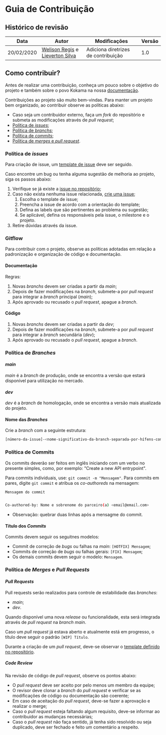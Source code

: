 # Guia de Contribuição

## Histórico de revisão

| Data       | Autor                                                                                          | Modificações                        | Versão |
| ---------- | ---------------------------------------------------------------------------------------------- | ----------------------------------- | ------ |
| 20/02/2020 | [Welison Regis](https://github.com/WelisonR) e [Lieverton Silva](https://github.com/lievertom) | Adiciona diretrizes de contribuição | 1.0    |

## Como contribuir?

Antes de realizar uma contribuição, conheça um pouco sobre o objetivo do projeto e também sobre o povo Kokama na nossa [documentação](https://fga-eps-mds.github.io/EPS-2020-2-G3/).

Contribuições ao projeto são muito bem-vindas. Para manter um projeto bem organizado, ao contribuir observe as políticas abaixo:

- Caso seja um contribuidor externo, faça um _fork_ do repositório e submeta as modificações através de _pull request_;
- [Política de _issues_](#politica-de-issues);
- [Política de _branchs_](#politica-de-branches);
- [Política de _commits_](#politica-de-commits);
- [Política de _merges_ e _pull request_](#politica-de-merges-e-pull-requests).

### Política de _issues_

Para criação de issue, um [template de issue](https://github.com/fga-eps-mds/EPS-2020-2-G3/issues/new/choose) deve ser seguido.

Caso encontre um bug ou tenha alguma sugestão de melhoria ao projeto, siga os passos abaixo:

1. Verifique se já existe a [issue no repositório](https://github.com/fga-eps-mds/EPS-2020-2-G3/issues);
2. Caso não exista nenhuma issue relacionada, [crie uma issue](https://github.com/fga-eps-mds/EPS-2020-2-G3/issues/new/choose);
   1. Escolha o template de issue;
   2. Preencha a issue de acordo com a orientação do template;
   3. Defina as labels que são pertinentes ao problema ou sugestão;
   4. Se aplicável, defina os responsáveis pela issue, o milestone e o projeto.
3. Retire dúvidas através da issue.

### Gitflow

Para contribuir com o projeto, observe as políticas adotadas em relação a padronização e organização de código e documentação.

#### Documentação

Regras:

1. Novas _branchs_ devem ser criadas a partir da _main_;
2. Depois de fazer modificações na _branch_, submete-a por _pull request_ para integrar a _branch_ principal (_main_);
3. Após aprovado ou recusado o _pull request_, apague a _branch_.

#### Código

1. Novas _branchs_ devem ser criadas a partir da _dev_;
2. Depois de fazer modificações na _branch_, submete-a por _pull request_ para integrar a _branch_ secundária (_dev_);
3. Após aprovado ou recusado o _pull request_, apague a _branch_.

### Política de _Branches_

#### _main_

_main_ é a _branch_ de produção, onde se encontra a versão que estará disponível para utilização no mercado.

#### _dev_

_dev_ é a _branch_ de homologação, onde se encontra a versão mais atualizada do projeto.

#### Nome das _Branches_

Crie a _branch_ com a seguinte estrutura:

```bash
[número-da-issue]-<nome-significativo-da-branch-separada-por-hífens-com-letras-minusculas-sem-acento>
```

### Política de Commits

Os commits deverão ser feitos em inglês iniciando com um verbo no presente simples, como, por exemplo: "Create a new API entrypoint".

Para commits individuais, use: `git commit -m "Mensagem"`.
Para commits em pares, digite `git commit` e atribua os _co-authoreds_ na mensagem:

```bash
Mensagem do commit


Co-authored-by: Nome e sobrenome do parceiro(a) <email@email.com>
```

- Observação: quebrar duas linhas após a mensagme do commit.

#### Título dos _Commits_

Commits devem seguir os seguitnes modelos:

- Commit de correção de _bugs_ ou falhas na _main_: `[HOTFIX] Mensagem`;
- Commits de correção de _bugs_ ou falhas gerais: `[FIX] Mensagem`;
- Os demais commits devem seguir o modelo: `Mensagem`.

### Política de _Merges_ e _Pull Requests_

#### _Pull Requests_

Pull requests serão realizados para controle de estabilidade das _branches_:

- _main_;
- _dev_.

Quando disponível uma nova _release_ ou funcionalidade, esta será integrada através de _pull request_ na _branch main_.

Caso um _pull request_ já estava aberto e atualmente está em progresso, o título deve seguir o padrão `[WIP] Título`.

Durante a criação de um _pull request_, deve-se observar o [template definido no repositório](https://github.com/fga-eps-mds/EPS-2020-2-G3/compare).

##### _Code Review_

Na revisão de código de _pull request_, observe os pontos abaixo:

- O _pull request_ deve ser aceito por pelo menos um membro da equipe;
- O revisor deve clonar a _branch_ do _pull request_ e verificar se as modificações de código ou documentação são coerente;
- Em caso de aceitação do _pull request_, deve-se fazer a aprovação e realizar o merge;
- Caso o _pull request_ esteja faltando algum requisito, deve-se informar ao contribuidor as mudanças necessárias;
- Caso o _pull request_ não faça sentido, já tenha sido resolvido ou seja duplicado, deve ser fechado e feito um comentário a respeito.
